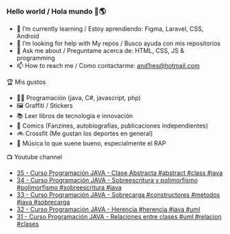 ### Hello world / Hola mundo 👋🌎

<!--
**xaca/xaca** is a ✨ _special_ ✨ repository because its `README.md` (this file) appears on your GitHub profile.

Here are some ideas to get you started:
-->

- 🌱 I’m currently learning / Estoy aprendiendo: Figma, Laravel, CSS, Android
- 🤔 I’m looking for help with My repos / Busco ayuda con mis repositorios
- 💬 Ask me about / Preguntame acerca de: HTML, CSS, JS & programming 
- 📫 How to reach me / Como contactarme: and1res@hotmail.com

🏆 Mis gustos
- 👨‍💻 Programación (java, C#, javascript, php)
- 🖼️ Graffiti / Stickers
- 📚 Leer libros de tecnología e innovación
- 💢 Comics (Fanzines, autobiografías, publicaciones independientes)
- 🚲 Crossfit (Me gustan los deportes en general)
- 🎤 Música lo que suene bueno, especialmente el RAP
<!--
📝 Frases
- "I only smile in the dark, I only smile when it's complicated" Raybiez
- "De lo que ves créete la mitad de lo que no ves no te creas nada" Kase O
-->
📺 Youtube channel
<!-- BLOG-POST-LIST:START -->
- [35 - Curso Programación JAVA - Clase Abstracta #abstract #class #java](https://www.youtube.com/watch?v=yw7m2PgC89s)
- [34 - Curso Programación JAVA - Sobreescritura y polimorfismo #polimorfismo #sobreescritura #java](https://www.youtube.com/watch?v=WjW2RFveEpo)
- [33 - Curso Programación JAVA - Sobrecarga #constructores #metodos #java #sobrecarga](https://www.youtube.com/watch?v=CrEety6U_1o)
- [32 - Curso Programación JAVA - Herencia #herencia #java #uml](https://www.youtube.com/watch?v=wribw1HE1Gk)
- [31 - Curso Programación JAVA - Relaciones entre clases #uml #relacion #clases](https://www.youtube.com/watch?v=HfPVIhHydlw)
<!-- BLOG-POST-LIST:END -->
